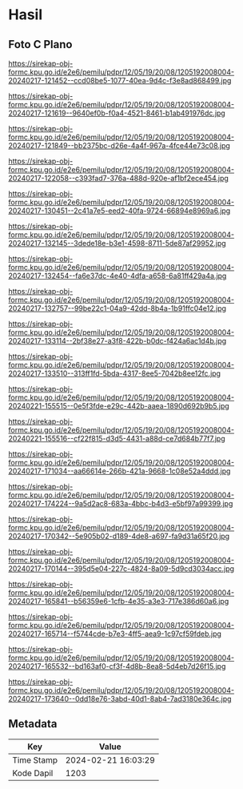 # Hasil

## Foto C Plano

https://sirekap-obj-formc.kpu.go.id/e2e6/pemilu/pdpr/12/05/19/20/08/1205192008004-20240217-121452--ccd08be5-1077-40ea-9d4c-f3e8ad868499.jpg

https://sirekap-obj-formc.kpu.go.id/e2e6/pemilu/pdpr/12/05/19/20/08/1205192008004-20240217-121619--9640ef0b-f0a4-4521-8461-b1ab491976dc.jpg

https://sirekap-obj-formc.kpu.go.id/e2e6/pemilu/pdpr/12/05/19/20/08/1205192008004-20240217-121849--bb2375bc-d26e-4a4f-967a-4fce44e73c08.jpg

https://sirekap-obj-formc.kpu.go.id/e2e6/pemilu/pdpr/12/05/19/20/08/1205192008004-20240217-122058--c393fad7-376a-488d-920e-af1bf2ece454.jpg

https://sirekap-obj-formc.kpu.go.id/e2e6/pemilu/pdpr/12/05/19/20/08/1205192008004-20240217-130451--2c41a7e5-eed2-40fa-9724-66894e8969a6.jpg

https://sirekap-obj-formc.kpu.go.id/e2e6/pemilu/pdpr/12/05/19/20/08/1205192008004-20240217-132145--3dede18e-b3e1-4598-8711-5de87af29952.jpg

https://sirekap-obj-formc.kpu.go.id/e2e6/pemilu/pdpr/12/05/19/20/08/1205192008004-20240217-132454--fa6e37dc-4e40-4dfa-a658-6a81ff429a4a.jpg

https://sirekap-obj-formc.kpu.go.id/e2e6/pemilu/pdpr/12/05/19/20/08/1205192008004-20240217-132757--99be22c1-04a9-42dd-8b4a-1b91ffc04e12.jpg

https://sirekap-obj-formc.kpu.go.id/e2e6/pemilu/pdpr/12/05/19/20/08/1205192008004-20240217-133114--2bf38e27-a3f8-422b-b0dc-f424a6ac1d4b.jpg

https://sirekap-obj-formc.kpu.go.id/e2e6/pemilu/pdpr/12/05/19/20/08/1205192008004-20240217-133510--313ff1fd-5bda-4317-8ee5-7042b8ee12fc.jpg

https://sirekap-obj-formc.kpu.go.id/e2e6/pemilu/pdpr/12/05/19/20/08/1205192008004-20240221-155515--0e5f3fde-e29c-442b-aaea-1890d692b9b5.jpg

https://sirekap-obj-formc.kpu.go.id/e2e6/pemilu/pdpr/12/05/19/20/08/1205192008004-20240221-155516--cf22f815-d3d5-4431-a88d-ce7d684b77f7.jpg

https://sirekap-obj-formc.kpu.go.id/e2e6/pemilu/pdpr/12/05/19/20/08/1205192008004-20240217-171034--aa66614e-266b-421a-9668-1c08e52a4ddd.jpg

https://sirekap-obj-formc.kpu.go.id/e2e6/pemilu/pdpr/12/05/19/20/08/1205192008004-20240217-174224--9a5d2ac8-683a-4bbc-b4d3-e5bf97a99399.jpg

https://sirekap-obj-formc.kpu.go.id/e2e6/pemilu/pdpr/12/05/19/20/08/1205192008004-20240217-170342--5e905b02-d189-4de8-a697-fa9d31a65f20.jpg

https://sirekap-obj-formc.kpu.go.id/e2e6/pemilu/pdpr/12/05/19/20/08/1205192008004-20240217-170144--395d5e04-227c-4824-8a09-5d9cd3034acc.jpg

https://sirekap-obj-formc.kpu.go.id/e2e6/pemilu/pdpr/12/05/19/20/08/1205192008004-20240217-165841--b56359e6-1cfb-4e35-a3e3-717e386d60a6.jpg

https://sirekap-obj-formc.kpu.go.id/e2e6/pemilu/pdpr/12/05/19/20/08/1205192008004-20240217-165714--f5744cde-b7e3-4ff5-aea9-1c97cf59fdeb.jpg

https://sirekap-obj-formc.kpu.go.id/e2e6/pemilu/pdpr/12/05/19/20/08/1205192008004-20240217-165532--bd163af0-cf3f-4d8b-8ea8-5d4eb7d26f15.jpg

https://sirekap-obj-formc.kpu.go.id/e2e6/pemilu/pdpr/12/05/19/20/08/1205192008004-20240217-173640--0dd18e76-3abd-40d1-8ab4-7ad3180e364c.jpg


## Metadata

| Key        | Value               |
| ---------- | ------------------- |
| Time Stamp | 2024-02-21 16:03:29 |
| Kode Dapil | 1203                |



